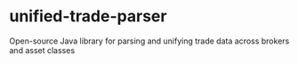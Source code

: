 # unified-trade-parser
Open-source Java library for parsing and unifying trade data across brokers and asset classes
